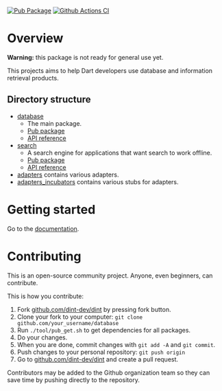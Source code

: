 [![Pub Package](https://img.shields.io/pub/v/database.svg)](https://pub.dartlang.org/packages/database)
[![Github Actions CI](https://github.com/dint-dev/database/workflows/Dart%20CI/badge.svg)](https://github.com/dint-dev/database/actions?query=workflow%3A%22Dart+CI%22)

# Overview
 __Warning:__ this package is not ready for general use yet.

This projects aims to help Dart developers use database and information retrieval products.

## Directory structure
  * [database](database)
    * The main package.
    * [Pub package](https://pub.dev/packages/database)
    * [API reference](https://pub.dev/documentation/database/latest/)
  * [search](search)
    * A search engine for applications that want search to work offline.
    * [Pub package](https://pub.dev/packages/search)
    * [API reference](https://pub.dev/documentation/search/latest/)
  * [adapters](adapters) contains various adapters.
  * [adapters_incubators](adapters_incubator) contains various stubs for adapters.

# Getting started
Go to the [documentation](database).

# Contributing
This is an open-source community project. Anyone, even beginners, can contribute.

This is how you contribute:
  1. Fork [github.com/dint-dev/dint](https://github.com/dint-dev/database) by pressing fork button.
  2. Clone your fork to your computer: `git clone github.com/your_username/database`
  3. Run `./tool/pub_get.sh` to get dependencies for all packages.
  4. Do your changes.
  5. When you are done, commit changes with `git add -A` and `git commit`.
  6. Push changes to your personal repository: `git push origin`
  7. Go to [github.com/dint-dev/dint](https://github.com/dint-dev/dint) and create a pull request.

Contributors may be added to the Github organization team so they can save time by pushing
directly to the repository.
